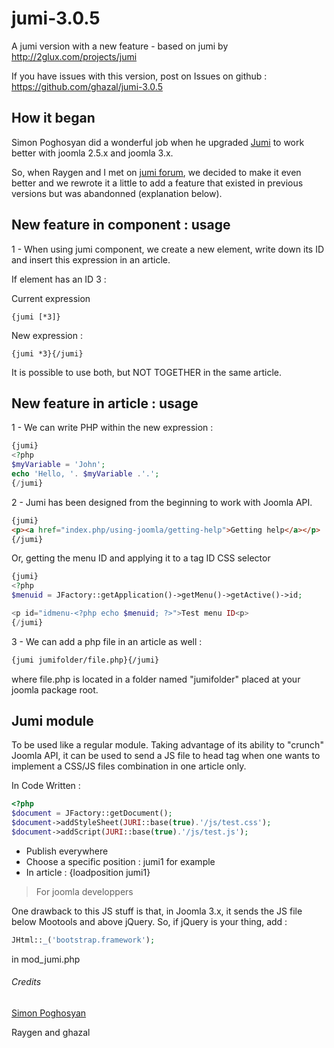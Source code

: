 jumi-3.0.5
==========

A jumi version with a new feature - based on jumi by http://2glux.com/projects/jumi

If you have issues with this version, post on Issues on github :
https://github.com/ghazal/jumi-3.0.5

## How it began
Simon Poghosyan did a wonderful job when he upgraded [Jumi](http://2glux.com/projects/jumi) to work better with joomla 2.5.x and joomla 3.x.

So, when Raygen and I met on [jumi forum](http://2glux.com/forum/jumi/), we decided to make it even better and we rewrote it a little to add a feature that existed in previous versions but was abandonned (explanation below).

## New feature in component : usage
1 - When using jumi component, we create a new element, write down its ID and insert this expression in an article.

If element has an ID 3 :

Current expression
``` 
{jumi [*3]}
```
New expression :

``` 
{jumi *3}{/jumi}
```
It is possible to use both, but NOT TOGETHER in the same article.

## New feature in article : usage

1 - We can write PHP within the new expression  :

```php
{jumi}
<?php
$myVariable = 'John';
echo 'Hello, '. $myVariable .'.';
{/jumi}
```


2 - Jumi has been designed from the beginning to work with Joomla API.

```html
{jumi}
<p><a href="index.php/using-joomla/getting-help">Getting help</a></p>
{/jumi}
```


Or, getting the menu ID and applying it to a tag ID CSS selector

```php
{jumi}
<?php 
$menuid = JFactory::getApplication()->getMenu()->getActive()->id;

<p id="idmenu-<?php echo $menuid; ?>">Test menu ID<p>
{/jumi}
```

3 - We can add a php file in an article as well :

```html
{jumi jumifolder/file.php}{/jumi}
```
where file.php is located in a folder named "jumifolder" placed at your joomla package root.

## Jumi module
To be used like a regular module.
Taking advantage of its ability to "crunch" Joomla API, it can be used to send a JS file to head tag when one wants to implement a CSS/JS files combination in one article only.

In Code Written :
```php
<?php 
$document = JFactory::getDocument();
$document->addStyleSheet(JURI::base(true).'/js/test.css');
$document->addScript(JURI::base(true).'/js/test.js');
```
-   Publish everywhere
-   Choose a specific position : jumi1 for example
-   In article : {loadposition jumi1}

>For joomla developpers

One drawback to this JS stuff is that, in Joomla 3.x, it sends the JS file below Mootools and above jQuery.
So, if jQuery is your thing, add :

```php
JHtml::_('bootstrap.framework');
```
in mod_jumi.php

###### Credits
[Simon Poghosyan](http://2glux.com/projects/jumi)

Raygen and ghazal
